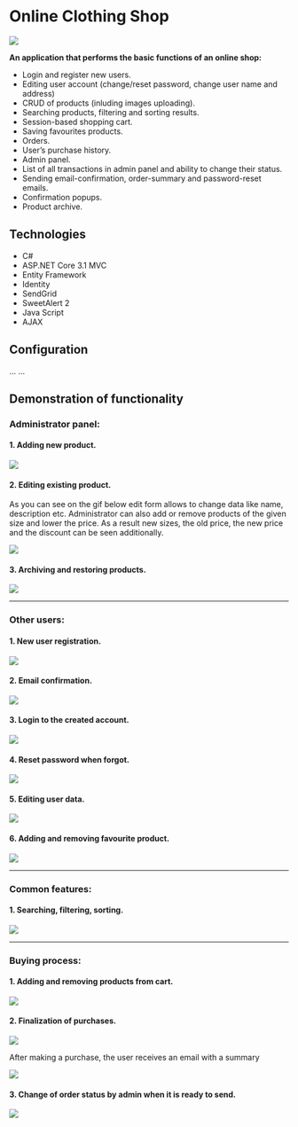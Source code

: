 # Online Clothing Shop

![](Images/main-page.gif)


**An application that performs the basic functions of an online shop:**

  - Login and register new users.
  - Editing user account (change/reset password,  change user name and address)
  - CRUD of products (inluding images uploading).
  - Searching products, filtering and sorting results.
  - Session-based shopping cart.
  - Saving favourites products.
  - Orders.
  - User’s purchase history.
  - Admin panel.
  - List of all transactions in admin panel and ability to change their status.
  - Sending email-confirmation, order-summary and password-reset emails.
  - Confirmation popups.
  - Product archive.

## Technologies

- C#
- ASP.NET Core 3.1 MVC
- Entity Framework
- Identity
- SendGrid
- SweetAlert 2
- Java Script
- AJAX

## Configuration
...
...


## Demonstration of functionality



### Administrator panel:

#### 1. Adding new product.

![](Images/add-product.gif)

#### 2. Editing existing product.

As you can see on the gif below edit form allows to change data like name, description etc. Administrator can also add or remove products of the given size and lower the price. As a result new sizes, the old price, the new price and the discount can be seen additionally.

![](Images/edit-product.gif) 

#### 3. Archiving and restoring products.

![](Images/archive.gif)

***

### Other users:

#### 1. New user registration.

![](Images/register.gif) 

#### 2. Email confirmation.

![](Images/email-confirmation.gif)

#### 3. Login to the created account.

![](Images/login.gif)

#### 4. Reset password when forgot.

![](Images/reset-password.gif)

#### 5. Editing user data.

![](Images/edit-user.gif)

#### 6. Adding and removing favourite product.

![](Images/add-remove-favourites.gif) 

***

### Common features: 

#### 1. Searching, filtering, sorting.

![](Images/searching-filtering-sorting.gif)

***

### Buying process:

#### 1. Adding and removing products from cart.

![](Images/add-remove-cart.gif) 

#### 2. Finalization of purchases.

![](Images/purchase-finalization.gif) 

After making a purchase, the user receives an email with a summary

![](Images/order-summary-email.jpg)

#### 3. Change of order status by admin when it is ready to send.

![](Images/change-of-order-status.gif)


















